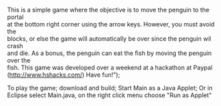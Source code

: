 
This is a simple game where the objective is to move the penguin to the  portal <br> at the bottom right corner using the arrow keys. However, you must avoid the <br> blocks, or else the game will automatically be over since the penguin wil crash <br>and die. As a bonus, the penguin can eat the fish by moving the penguin over the <br>fish. This game was developed over a weekend at a hackathon at Paypal <br>(http://www.hshacks.com/) Have fun!");

To play the game; download and build; Start Main as a Java Applet; Or in Eclipse select Main.java, on the right click menu choose "Run as Applet"
